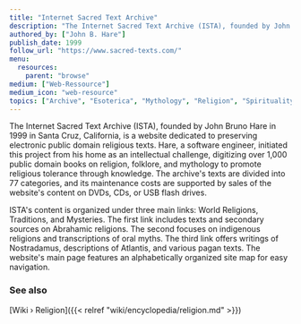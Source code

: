 ```yaml
---
title: "Internet Sacred Text Archive"
description: "The Internet Sacred Text Archive (ISTA), founded by John Bruno Hare in 1999 in Santa Cruz, California, is a website dedicated to preserving electronic public domain religious texts. Hare, a software engineer, initiated this project from his home as an intellectual challenge, digitizing over 1,000 public domain books on religion, folklore, and mythology to promote religious tolerance through knowledge. The archive's texts are divided into 77 categories, and its maintenance costs are supported by sales of the website's content on DVDs, CDs, or USB flash drives."
authored_by: ["John B. Hare"]
publish_date: 1999
follow_url: "https://www.sacred-texts.com/"
menu:
  resources:
    parent: "browse"
medium: ["Web-Ressource"]
medium_icon: "web-resource"
topics: ["Archive", "Esoterica", "Mythology", "Religion", "Spirituality", "The Tradition"]
---
```


The Internet Sacred Text Archive (ISTA), founded by John Bruno Hare in 1999 in Santa Cruz, California, is a website dedicated to preserving electronic public domain religious texts. Hare, a software engineer, initiated this project from his home as an intellectual challenge, digitizing over 1,000 public domain books on religion, folklore, and mythology to promote religious tolerance through knowledge. The archive's texts are divided into 77 categories, and its maintenance costs are supported by sales of the website's content on DVDs, CDs, or USB flash drives.

ISTA's content is organized under three main links: World Religions, Traditions, and Mysteries. The first link includes texts and secondary sources on Abrahamic religions. The second focuses on indigenous religions and transcriptions of oral myths. The third link offers writings of Nostradamus, descriptions of Atlantis, and various pagan texts. The website's main page features an alphabetically organized site map for easy navigation​.

### See also

[Wiki › Religion]({{< relref "wiki/encyclopedia/religion.md" >}})</br>
